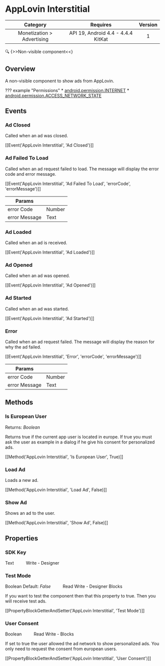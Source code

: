 # AppLovin Interstitial

| Category | Requires | Version |
|:--------:|:-------:|:--------:|
|Monetization > Advertising|API 19, Android 4.4 - 4.4.4 KitKat|1|

:mag: {>>Non-visible component<<}

## Overview

A non-visible component to show ads from AppLovin.

??? example "Permissions"
    * [android.permission.INTERNET](https://developer.android.com/reference/android/Manifest.permission.html#android.permission.INTERNET)
    * [android.permission.ACCESS_NETWORK_STATE](https://developer.android.com/reference/android/Manifest.permission.html#android.permission.ACCESS_NETWORK_STATE)


## Events

### Ad Closed

Called when an ad was closed.

[[Event('AppLovin Interstitial', 'Ad Closed')]]

### Ad Failed To Load

Called when an ad request failed to load. The message will display the error code and error message.

[[Event('AppLovin Interstitial', 'Ad Failed To Load', 'errorCode', 'errorMessage')]]

| Params | []() |
|--------|------|
|error Code|<span class="chip chip-number">Number</span>|
|error Message|<span class="chip chip-text">Text</span>|


### Ad Loaded

Called when an ad is received.

[[Event('AppLovin Interstitial', 'Ad Loaded')]]

### Ad Opened

Called when an ad was opened.

[[Event('AppLovin Interstitial', 'Ad Opened')]]

### Ad Started

Called when an ad was started.

[[Event('AppLovin Interstitial', 'Ad Started')]]

### Error

Called when an ad request failed. The message will display the reason for why the ad failed.

[[Event('AppLovin Interstitial', 'Error', 'errorCode', 'errorMessage')]]

| Params | []() |
|--------|------|
|error Code|<span class="chip chip-number">Number</span>|
|error Message|<span class="chip chip-text">Text</span>|


## Methods

### Is European User

<span class="chip chip-boolean">Returns: <i>Boolean</i></span> 

Returns true if the current app user is located in europe. If true you must ask the user as example in a dialog if he give his consent for personalized ads.

[[Method('AppLovin Interstitial', 'Is European User', True)]]

### Load Ad

Loads a new ad.

[[Method('AppLovin Interstitial', 'Load Ad', False)]]

### Show Ad

Shows an ad to the user.

[[Method('AppLovin Interstitial', 'Show Ad', False)]]

## Properties

### SDK Key

<span class="chip chip-text">Text</span>&nbsp;&nbsp;&nbsp;&nbsp;&nbsp;&nbsp;&nbsp;&nbsp;&nbsp;&nbsp;<span class="chip chip-rw">Write</span> - <span class="chip chip-bd">Designer</span> 

### Test Mode

<span class="chip chip-boolean">Boolean</span> <span class="chip chip-boolean">Default: <i>False</i></span>&nbsp;&nbsp;&nbsp;&nbsp;&nbsp;&nbsp;&nbsp;&nbsp;&nbsp;&nbsp;<span class="chip chip-rw">Read</span> <span class="chip chip-rw">Write</span> - <span class="chip chip-bd">Designer</span> <span class="chip chip-bd">Blocks</span> 

If you want to test the component then that this property to true. Then you will receive test ads.

[[PropertyBlockGetterAndSetter('AppLovin Interstitial', 'Test Mode')]]

### User Consent

<span class="chip chip-boolean">Boolean</span>&nbsp;&nbsp;&nbsp;&nbsp;&nbsp;&nbsp;&nbsp;&nbsp;&nbsp;&nbsp;<span class="chip chip-rw">Read</span> <span class="chip chip-rw">Write</span> - <span class="chip chip-bd">Blocks</span> 

If set to true the user allowed the ad network to show personalized ads. You only need to request the consent from european users.

[[PropertyBlockGetterAndSetter('AppLovin Interstitial', 'User Consent')]]